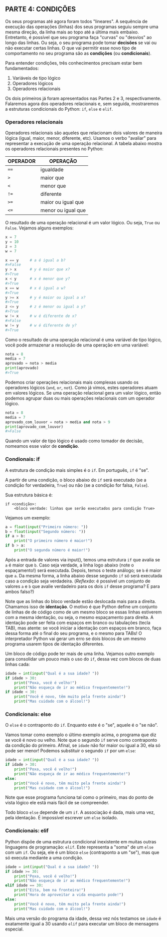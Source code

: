 ## PARTE 4: CONDIÇÕES

Os seus programas até agora foram todos "lineares". A sequência de execução das operações (linhas) dos seus programas seguiu sempre uma mesma direção, da linha mais ao topo até a última mais embaixo. Entretanto, é possível que seu programa faça "curvas" ou "desvios" ao longo das linhas. Ou seja, o seu programa pode tomar **decisões** se vai ou não executar certas linhas. O que vai permitir esse novo tipo de comportamento no seu programa são as **condições** (ou **condicionais**).

Para entender condições, três conhecimentos precisam estar bem fundamentados:

1. Variáveis de tipo lógico
2. Operadores lógicos
3. Operadores relacionais

Os dois primeiros já foram apresentados nas Partes 2 e 3, respectivamente. Falaremos agora dos operadores relacionais e, sem seguida, mostraremos a estruturas condicionais do Python: ```if```, ```else``` e ```elif```.

### Operadores relacionais

Operadores relacionais são aqueles que relacionam dois valores de maneira lógica (igual, maior, menor, diferente, etc). Usamos o verbo "avaliar" para representar a execução de uma operação relacional. A tabela abaixo mostra os operadores relacionais presentes no Python:

| OPERADOR       | OPERAÇÃO           |
|----------------|--------------------|
| ```==```       | igualdade          |
| ```>```        | maior que          |
| ```<```        | menor que          |
| ```!=```       | diferente          |
| ```>=```       | maior ou igual que |
| ```<=```       | menor ou igual que |

O resultado de uma operação relacional é um valor lógico. Ou seja, ```True``` ou ```False```. Vejamos alguns exemplos:

```python
x = 7
y = 10
z = 3
w = 7

x == y     # a é igual a b?
#>False
y > x      # y é maior que x?
#>True
x < y      # x é menor que y?
#>True
x == w     # x é igual a w?
#>True
y >= x     # y é maior ou igual a x?
#>True
z <= y     # z é menor ou igual a y?
#>True
w != x     # w é diferente de x?
#>False
w != y     # w é diferente de y?
#>True
```

Como o resultado de uma operação relacional é uma variável de tipo lógico, você pode armazenar a resolução de uma operação em uma variável:

```python
nota = 8
media = 7
aprovado = nota > media
print(aprovado)
#>True
```

Podemos criar operações relacionais mais complexas usando os operadores lógicos (```and```, ```or```, ```not```). Como já vimos, estes operadores atuam em valores lógicos. Se uma operação relacional gera um valor lógico, então podemos agrupar duas ou mais operações relacionais com um operador lógico.

```python
nota = 8
media = 7
aprovado_com_louvor = nota > media and nota > 9
print(aprovado_com_louvor)
#>False
```

Quando um valor de tipo lógico é usado como tomador de decisão, nomeamos esse valor de **condição**.

### Condionais: if

A estrutura de condição mais simples é o ```if```. Em português, ```if``` é "se".

A partir de uma condição, o bloco abaixo do ```if``` será executado (se a condição for verdadeira, ```True```) ou não (se a condição for falsa, ```False```).

Sua estrutura básica é:

```
if <condição>:
    <bloco verdade: linhas que serão executados para condição True>
```

Vejamos um exemplo:

```python
a = float(input("Primeiro número: "))
b = float(input("Segundo número: "))
if a > b:
    print("O primeiro número é maior!")
if b > a:
    print("O segunda número é maior!")
```

Após a entrada de valores via input(), temos uma estrutura ```if``` que avalia se ```a``` é maior que ```b```. Caso seja verdade, a linha logo abaixo (note o espaçamento!) será executada. Depois, temos o teste análogo; se ```b``` é maior que ```a```. Da mesma forma, a linha abaixo desse segundo ```if``` só será executada caso a condição seja verdadeira. (_Reflexão_: é possível um conjunto de valores ```a``` e ```b``` que avalie verdadeiro para os dois ```if``` desse programa? E para ambos falso?)

Note que as linhas do bloco verdade estão deslocada mais para a direita. Chamamos isso de **identação**. O motivo é que Python define um conjunto de linhas de de código como de um mesmo bloco se essas linhas estiverem com a mesma identação, ou seja, o mesmo espaçamento para direita. A identação pode ser feita com espaços em branco ou tabulações (tecla TAB), mas atente: se você iniciar a identação com espaços em branco, faça dessa forma até o final do seu programa, e o mesmo para TABs! O interpretador Python vai gerar um erro se dois blocos de um mesmo programa usarem tipos de identação diferentes.

Um bloco de código pode ter mais de uma linha. Vejamos outro exemplo para consolidar um pouco mais o uso do ```if```, dessa vez com blocos de duas linhas cada:

```python
idade = int(input("Qual é a sua idade? "))
if idade > 30:
    print("Poxa, você é velho!")
    print("Não esqueça de ir ao médico frequentemente!")
if idade < 30:
    print("Você é novo, têm muito pela frente ainda!")
    print("Mas cuidado com o álcool!")
```

### Condicionais: else

O ```else``` é o contraponto do ```if```. Enquanto este é o "se", aquele é o "se não".

Vamos tomar como exemplo o último exemplo acima, o programa que diz se você é novo ou velho. Note que o segundo ```if``` serve como contraponto da condição do primeiro. Afinal, se ```idade``` não for maior ou igual a 30, ela só pode ser menor! Podemos substituir o segundo ```if``` por um ```else```:

```python
idade = int(input("Qual é a sua idade? "))
if idade > 30:
    print("Poxa, você é velho!")
    print("Não esqueça de ir ao médico frequentemente!")
else:
    print("Você é novo, têm muito pela frente ainda!")
    print("Mas cuidado com o álcool!")
```

Note que esse programa funciona tal como o primeiro, mas do ponto de vista lógico ele está mais fácil de se compreender.

Todo bloco ```else``` depende de um ```if```. A associação é dada, mais uma vez, pela identação. É impossível escrever um ```else``` isolado.

### Condicionais: elif

Python dispõe de uma estrutura condicional inexistente em muitas outras linguagens de programação: ```elif```. Este representa a "soma" de um ```else``` com um ```if```. Ou seja, ele é um bloco ```else``` (contraponto a um "se"), mas que só executa mediante a uma condição.

```python
idade = int(input("Qual é a sua idade? "))
if idade >= 30:
    print("Poxa, você é velho!")
    print("Não esqueça de ir ao médico frequentemente!")
elif idade == 30:
    print("Eita, bem na fronteira!")
    print("Hora de aproveitar a vida enquanto pode!")
else:
    print("Você é novo, têm muito pela frente ainda!")
    print("Mas cuidado com o álcool!")
```

Mais uma versão do programa da idade, dessa vez nós testamos se ```idade``` é exatamente igual a 30 usando ```elif``` para executar um bloco de mensagens especial.
